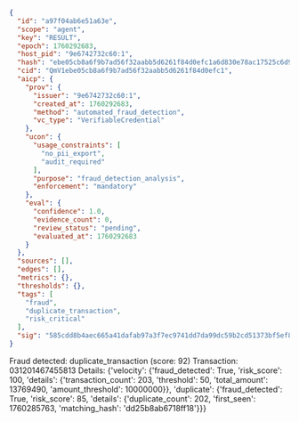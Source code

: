 ```json
{
  "id": "a97f04ab6e51a63e",
  "scope": "agent",
  "key": "RESULT",
  "epoch": 1760292683,
  "host_pid": "9e6742732c60:1",
  "hash": "ebe05cb8a6f9b7ad56f32aabb5d6261f84d0efc1a6d830e78ac17525c6d90de9",
  "cid": "QmV1ebe05cb8a6f9b7ad56f32aabb5d6261f84d0efc1",
  "aicp": {
    "prov": {
      "issuer": "9e6742732c60:1",
      "created_at": 1760292683,
      "method": "automated_fraud_detection",
      "vc_type": "VerifiableCredential"
    },
    "ucon": {
      "usage_constraints": [
        "no_pii_export",
        "audit_required"
      ],
      "purpose": "fraud_detection_analysis",
      "enforcement": "mandatory"
    },
    "eval": {
      "confidence": 1.0,
      "evidence_count": 0,
      "review_status": "pending",
      "evaluated_at": 1760292683
    }
  },
  "sources": [],
  "edges": [],
  "metrics": {},
  "thresholds": {},
  "tags": [
    "fraud",
    "duplicate_transaction",
    "risk_critical"
  ],
  "sig": "585cdd8b4aec665a41dafab97a3f7ec9741dd7da99dc59b2cd51373bf5ef8c32"
}
```

Fraud detected: duplicate_transaction (score: 92)
Transaction: 031201467455813
Details: {'velocity': {'fraud_detected': True, 'risk_score': 100, 'details': {'transaction_count': 203, 'threshold': 50, 'total_amount': 13769490, 'amount_threshold': 10000000}}, 'duplicate': {'fraud_detected': True, 'risk_score': 85, 'details': {'duplicate_count': 202, 'first_seen': 1760285763, 'matching_hash': 'dd25b8ab6718ff18'}}}